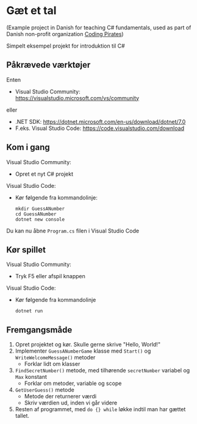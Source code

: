 # Gæt et tal

(Example project in Danish for teaching C# fundamentals, used as part of Danish non-profit organization [Coding Pirates](https://codingpirates.dk/in-english))

Simpelt eksempel projekt for introduktion til C#

## Påkrævede værktøjer

Enten

* Visual Studio Community: https://visualstudio.microsoft.com/vs/community

eller

* .NET SDK: https://dotnet.microsoft.com/en-us/download/dotnet/7.0
* F.eks. Visual Studio Code: https://code.visualstudio.com/download

## Kom i gang

Visual Studio Community:

 * Opret et nyt C# projekt

Visual Studio Code:

* Kør følgende fra kommandolinje:
  ```
  mkdir GuessANumber
  cd GuessANumber
  dotnet new console
  ```

Du kan nu åbne `Program.cs` filen i Visual Studio Code

## Kør spillet

Visual Studio Community:

* Tryk F5 eller afspil knappen

Visual Studio Code:

* Kør følgende fra kommandolinje
  ```
  dotnet run
  ```

## Fremgangsmåde

1. Opret projektet og kør. Skulle gerne skrive "Hello, World!"
1. Implementer `GuessANumberGame` klasse med `Start()` og `WriteWelcomeMessage()` metoder
   - Forklar lidt om klasser
1. `FindSecretNumber()` metode, med tilhørende `secretNumber` variabel og `Max` konstant
   - Forklar om metoder, variable og scope
1. `GetUserGuess()` metode
   - Metode der returnerer værdi
   - Skriv værdien ud, inden vi går videre
1. Resten af programmet, med `do {} while` løkke indtil man har gættet tallet.

